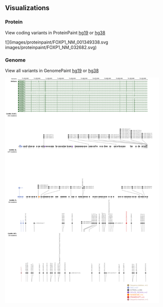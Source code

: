 ## Visualizations
### Protein
View coding variants in ProteinPaint [hg19](https://morinlab.github.io/LLMPP/GAMBL/FOXP1_protein.html)  or [hg38](https://morinlab.github.io/LLMPP/GAMBL/FOXP1_protein_hg38.html)

![](images/proteinpaint/FOXP1_NM_001349338.svg
images/proteinpaint/FOXP1_NM_032682.svg)

### Genome
View all variants in GenomePaint [hg19](https://morinlab.github.io/LLMPP/GAMBL/FOXP1.html)  or [hg38](https://morinlab.github.io/LLMPP/GAMBL/FOXP1_hg38.html)

![](images/proteinpaint/FOXP1.svg)

